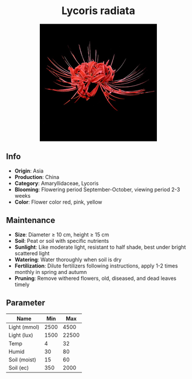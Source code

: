 <h1 align='center'>Lycoris radiata</h1>
<p align="center">
    <img 
        align='center'
        width='320'
        src="../images/lycoris radiata.png" 
        alt='Lycoris radiata' />
</p>

## Info

 - **Origin**: Asia
 - **Production**: China
 - **Category**: Amaryllidaceae, Lycoris
 - **Blooming**: Flowering period September-October, viewing period 2-3 weeks
 - **Color**: Flower color red, pink, yellow

## Maintenance

 - **Size**: Diameter ≥ 10 cm, height ≥ 15 cm
 - **Soil**: Peat or soil with specific nutrients
 - **Sunlight**: Like moderate light, resistant to half shade, best under bright scattered light
 - **Watering**: Water thoroughly when soil is dry
 - **Fertilization**: Dilute fertilizers following instructions, apply 1-2 times monthly in spring and autumn
 - **Pruning**: Remove withered flowers, old, diseased, and dead leaves timely

## Parameter

| Name         | Min  | Max   |
|--------------|------|-------|
| Light (mmol) | 2500 | 4500  |
| Light (lux)  | 1500 | 22500 |
| Temp         | 4    | 32    |
| Humid        | 30   | 80    |
| Soil (moist) | 15   | 60    |
| Soil (ec)    | 350  | 2000  |